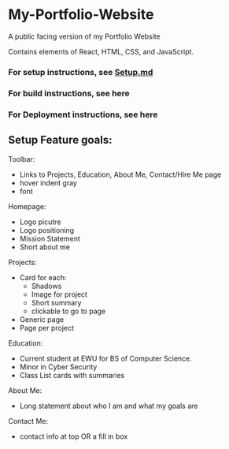 # My-Portfolio-Website
A public facing version of my Portfolio Website

Contains elements of React, HTML, CSS, and JavaScript.

### For setup instructions, see [Setup.md](/Setup.md)
### For build instructions, see here
### For Deployment instructions, see here



## Setup Feature goals:
Toolbar:
- Links to Projects, Education, About Me, Contact/Hire Me page
- hover indent gray
- font

Homepage:
- Logo picutre
- Logo positioning
- Mission Statement
- Short about me

Projects:
- Card for each:
  - Shadows
  - Image for project
  - Short summary
  - clickable to go to page
- Generic page
- Page per project

Education:
- Current student at EWU for BS of Computer Science.
- Minor in Cyber Security
- Class List cards with summaries

About Me:
- Long statement about who I am and what my goals are
  
Contact Me:
- contact info at top OR a fill in box
